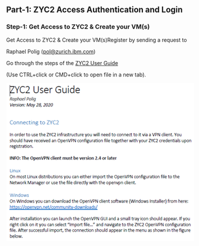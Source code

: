 ## Part-1: ZYC2 Access Authentication and Login

### Step-1: Get Access to ZYC2 & Create your VM(s)
Get Access to ZYC2 &amp; Create your VM(s)Register by sending a request to

Raphael Polig (pol@zurich.ibm.com)

Go through the steps of the [ZYC2 User Guide](./ZYC2_User_Guide.pdf) 

(Use CTRL+click or CMD+click to open file in a new tab).

![image](images/image3.png)


